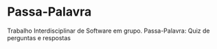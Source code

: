 # Passa-Palavra
Trabalho Interdisciplinar de Software em grupo. Passa-Palavra: Quiz de perguntas e respostas
